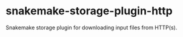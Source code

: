 # snakemake-storage-plugin-http

Snakemake storage plugin for downloading input files from HTTP(s).
